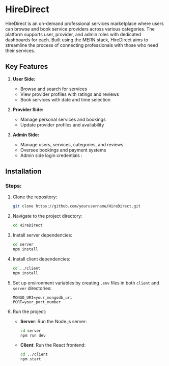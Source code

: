 # HireDirect

HireDirect is an on-demand professional services marketplace where users can browse and book service providers across various categories. The platform supports user, provider, and admin roles with dedicated dashboards for each. Built using the MERN stack, HireDirect aims to streamline the process of connecting professionals with those who need their services.

## Key Features

1. **User Side:**
   - Browse and search for services
   - View provider profiles with ratings and reviews
   - Book services with date and time selection

2. **Provider Side:**
   - Manage personal services and bookings
   - Update provider profiles and availability

3. **Admin Side:**
   - Manage users, services, categories, and reviews
   - Oversee bookings and payment systems
   - Admin side login credentials : 


## Installation

### Steps:

1. Clone the repository:

   ```bash
   git clone https://github.com/yourusername/HireDirect.git
   ```

2. Navigate to the project directory:

   ```bash
   cd HireDirect
   ```

3. Install server dependencies:

   ```bash
   cd server
   npm install
   ```

4. Install client dependencies:

   ```bash
   cd ../client
   npm install
   ```

5. Set up environment variables by creating `.env` files in both `client` and `server` directories:

   ```plaintext
   MONGO_URI=your_mongodb_uri
   PORT=your_port_number
   ```

6. Run the project:

   - **Server**: Run the Node.js server:

     ```bash
     cd server
     npm run dev
     ```

   - **Client**: Run the React frontend:

     ```bash
     cd ../client
     npm start
     ```


